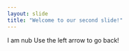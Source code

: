 ```yaml
---
layout: slide
title: "Welcome to our second slide!"
---
```

I am nub
Use the left arrow to go back!
